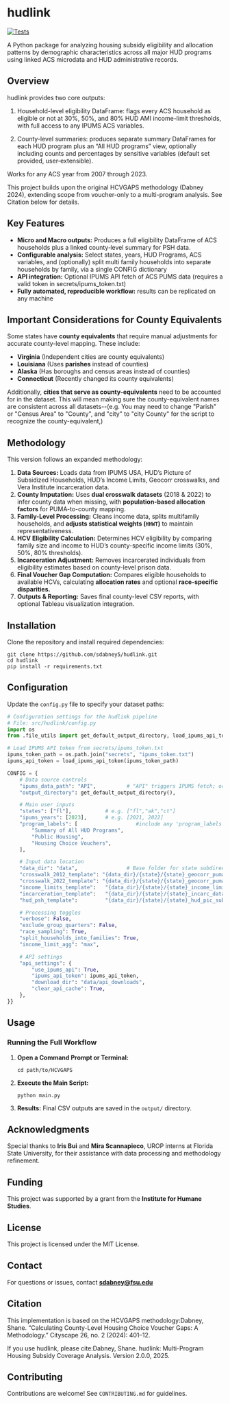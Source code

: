 
# hudlink

[![Tests](https://github.com/sdabney5/hudlink/actions/workflows/tests.yaml/badge.svg)](https://github.com/sdabney5/hudlink/actions)

A Python package for analyzing housing subsidy eligibility and allocation patterns by demographic characteristics across all major HUD programs using linked ACS microdata and HUD administrative records.

## Overview
hudlink provides two core outputs:

1. Household-level eligibility DataFrame: flags every ACS household as eligible or not at 30%, 50%, and 80% HUD AMI income-limit thresholds, with full access to any IPUMS ACS variables.

2. County-level summaries: produces separate summary DataFrames for each HUD program plus an “All HUD programs” view, optionally including counts and percentages by sensitive variables (default set provided, user‑extensible).

Works for any ACS year from 2007 through 2023.

This project builds upon the original HCVGAPS methodology (Dabney 2024), extending scope from voucher-only to a multi-program analysis. See Citation below for details.


## Key Features
- **Micro and Macro outputs:** Produces a full eligibility DataFrame of ACS households plus a linked county‑level summary for PSH data.
- **Configurable analysis:** Select states, years, HUD Programs, ACS variables, and (optionally) split multi family households into separate households by family, via a single CONFIG dictionary
- **API integration:** Optional IPUMS API fetch of ACS PUMS data (requires a valid token in secrets/ipums_token.txt)
- **Fully automated, reproducible workflow:** results can be replicated on any machine

## Important Considerations for County Equivalents
Some states have **county equivalents** that require manual adjustments for accurate county-level mapping. These include:
- **Virginia** (Independent cities are county equivalents)
- **Louisiana** (Uses **parishes** instead of counties)
- **Alaska** (Has boroughs and census areas instead of counties)
- **Connecticut** (Recently changed its county equivalents)

Additionally, **cities that serve as county-equivalents** need to be accounted for in the dataset. This will mean making sure the county-equivalent names are consistent across all datasets--(e.g. You may need  to change "Parish" or "Census Area" to "County", and "city" to "city County" for the script to recognize the county-equivalent,)

## Methodology
This version follows an expanded methodology:
1. **Data Sources:** Loads data from IPUMS USA, HUD’s Picture of Subsidized Households, HUD’s Income Limits, Geocorr crosswalks, and Vera Institute incarceration data.
2. **County Imputation:** Uses **dual crosswalk datasets** (2018 & 2022) to infer county data when missing, with **population-based allocation factors** for PUMA-to-county mapping.
3. **Family-Level Processing:** Cleans income data, splits multifamily households, and **adjusts statistical weights (`HHWT`)** to maintain representativeness.
4. **HCV Eligibility Calculation:** Determines HCV eligibility by comparing family size and income to HUD’s county-specific income limits (30%, 50%, 80% thresholds).
5. **Incarceration Adjustment:** Removes incarcerated individuals from eligibility estimates based on county-level prison data.
6. **Final Voucher Gap Computation:** Compares eligible households to available HCVs, calculating **allocation rates** and optional **race-specific disparities.**
7. **Outputs & Reporting:** Saves final county-level CSV reports, with optional Tableau visualization integration.

## Installation
Clone the repository and install required dependencies:
```
git clone https://github.com/sdabney5/hudlink.git
cd hudlink
pip install -r requirements.txt
```

## Configuration
Update the `config.py` file to specify your dataset paths:
```python
# Configuration settings for the hudlink pipeline
# File: src/hudlink/config.py
import os
from .file_utils import get_default_output_directory, load_ipums_api_token

# Load IPUMS API token from secrets/ipums_token.txt
ipums_token_path = os.path.join("secrets", "ipums_token.txt")
ipums_api_token = load_ipums_api_token(ipums_token_path)

CONFIG = {
    # Data source controls
    "ipums_data_path": "API",          # "API" triggers IPUMS fetch; or set a local CSV path
    "output_directory": get_default_output_directory(),

    # Main user inputs
    "states": ["fl"],           # e.g. ["fl","ak","ct"]
    "ipums_years": [2023],      # e.g. [2021, 2022]
    "program_labels": [                   #include any 'program_labels' values from HUD's PSH dataset
        "Summary of All HUD Programs",
        "Public Housing",
        "Housing Choice Vouchers",
    ],

    # Input data location
    "data_dir": "data",                # Base folder for state subdirectories
    "crosswalk_2012_template": "{data_dir}/{state}/{state}_geocorr_puma_2012.csv",
    "crosswalk_2022_template": "{data_dir}/{state}/{state}_geocorr_puma_2022.csv",
    "income_limits_template":   "{data_dir}/{state}/{state}_income_limits/{state}_{year}_income_limits.csv",
    "incarceration_template":   "{data_dir}/{state}/{state}_incarc_data.csv",
    "hud_psh_template":         "{data_dir}/{state}/{state}_hud_pic_sub_housing/{state}_hud_hcv_picsubhhds_{year}.csv",

    # Processing toggles
    "verbose": False,
    "exclude_group_quarters": False,
    "race_sampling": True,
    "split_households_into_families": True,
    "income_limit_agg": "max",

    # API settings
    "api_settings": {
        "use_ipums_api": True,
        "ipums_api_token": ipums_api_token,
        "download_dir": "data/api_downloads",
        "clear_api_cache": True,
    },
}}
```

## Usage
### **Running the Full Workflow**
1. **Open a Command Prompt or Terminal:**
   ```
   cd path/to/HCVGAPS
   ```
2. **Execute the Main Script:**
   ```
   python main.py
   ```
3. **Results:** Final CSV outputs are saved in the `output/` directory.

## Acknowledgments
Special thanks to **Iris Bui** and **Mira Scannapieco**, UROP interns at Florida State University, for their assistance with data processing and methodology refinement.

## Funding
This project was supported by a grant from the **Institute for Humane Studies**.

## License
This project is licensed under the MIT License.

## Contact
For questions or issues, contact **sdabney@fsu.edu**

## Citation
This implementation is based on the HCVGAPS methodology:Dabney, Shane. “Calculating County-Level Housing Choice Voucher Gaps: A Methodology.” Cityscape 26, no. 2 (2024): 401–12.

If you use hudlink, please cite:Dabney, Shane. hudlink: Multi-Program Housing Subsidy Coverage Analysis. Version 2.0.0, 2025.

## Contributing
Contributions are welcome! See `CONTRIBUTING.md` for guidelines.
